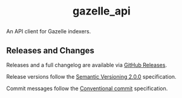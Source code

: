 # <p style="text-align: center">gazelle_api</p>

An API client for Gazelle indexers.

## Releases and Changes

Releases and a full changelog are available via [GitHub Releases](https://github.com/RogueOneEcho/logging/releases).

Release versions follow the [Semantic Versioning 2.0.0](https://semver.org/spec/v2.0.0.html) specification.

Commit messages follow the [Conventional commit](https://www.conventionalcommits.org/en/v1.0.0/) specification.
